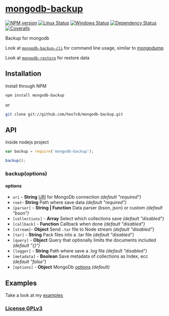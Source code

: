 # [mongodb-backup](http://supergiovane.tk/#/mongodb-backup)

[![NPM version](https://img.shields.io/npm/v/mongodb-backup.svg)](https://www.npmjs.com/package/mongodb-backup)
[![Linux Status](https://img.shields.io/travis/hex7c0/mongodb-backup.svg?label=linux)](https://travis-ci.org/hex7c0/mongodb-backup)
[![Windows Status](https://img.shields.io/appveyor/ci/hex7c0/mongodb-backup.svg?label=windows)](https://ci.appveyor.com/project/hex7c0/mongodb-backup)
[![Dependency Status](https://img.shields.io/david/hex7c0/mongodb-backup.svg)](https://david-dm.org/hex7c0/mongodb-backup)
[![Coveralls](https://img.shields.io/coveralls/hex7c0/mongodb-backup.svg)](https://coveralls.io/r/hex7c0/mongodb-backup)

Backup for mongodb

Look at [`mongodb-backup-cli`](https://github.com/hex7c0/mongodb-backup-cli) for command line usage, similar to [mongodump](http://docs.mongodb.org/manual/reference/program/mongodump/)

Look at [`mongodb-restore`](https://github.com/hex7c0/mongodb-restore) for restore data

## Installation

Install through NPM

```bash
npm install mongodb-backup
```
or
```bash
git clone git://github.com/hex7c0/mongodb-backup.git
```

## API

inside nodejs project
```js
var backup = require('mongodb-backup');

backup();
```

### backup(options)

#### options

 - `uri` - **String** [URI](http://mongodb.github.io/node-mongodb-native/2.0/tutorials/urls/) for MongoDb connection *(default "required")*
 - `root`- **String** Path where save data *(default "required")*
 - `[parser]` - **String | Function** Data parser (bson, json) or custom *(default "bson")*
 - `[collections]` - **Array** Select which collections save *(default "disabled")*
 - `[callback]` - **Function** Callback when done *(default "disabled")*
 - `[stream]`- **Object** Send `.tar` file to Node stream *(default "disabled")*
 - `[tar]` - **String** Pack files into a .tar file *(default "disabled")*
 - `[query]` - **Object** Query that optionally limits the documents included *(default "{}")*
 - `[logger]` - **String** Path where save a .log file *(default "disabled")*
 - `[metadata]` - **Boolean** Save metadata of collections as Index, ecc *(default "false")*
 - `[options]` - **Object** MongoDb [options](http://mongodb.github.io/node-mongodb-native/2.0/tutorials/connecting/#toc_7) *(default)*

## Examples

Take a look at my [examples](examples)

### [License GPLv3](LICENSE)
